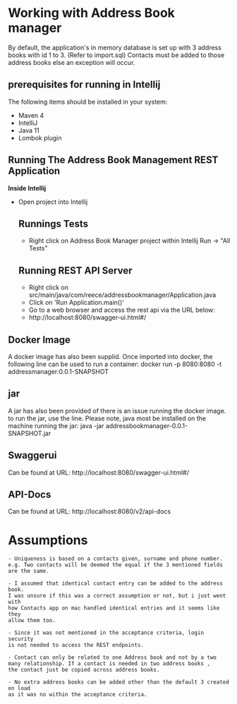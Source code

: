Working with Address Book manager
====================================================
By default, the application's in memory database is set up with 3 address books with id 1 to 3.
(Refer to import.sql) Contacts must be added to those address books else an exception will occur.

prerequisites for running in Intellij
--------------
The following items should be installed in your system:
- Maven 4
- IntelliJ
- Java 11
- Lombok plugin

Running The Address Book Management REST Application
----------------------------------------------------

**Inside Intellij**
- Open project into Intellij

    Runnings Tests
    --------------
    - Right click on Address Book Manager project within Intellij
    Run -> "All Tests"

    Running REST API Server
    -----------------
    - Right click on src/main/java/com/reece/addressbookmanager/Application.java
    - Click on 'Run Application.main()'
    - Go to a web browser and access the rest api via the URL below:
    - http://localhost:8080/swagger-ui.html#/

Docker Image
-------------------
A docker image has also been supplid. Once imported into docker, the following line can be used to run a container:
docker run -p 8080:8080 -t addressmanager:0.0.1-SNAPSHOT
 
jar
--------------------
A jar has also been provided of there is an issue running the docker image. 
to run the jar, use the line. Please note, java most be installed on the machine running the jar:
java -jar addressbookmanager-0.0.1-SNAPSHOT.jar

Swaggerui
----------
Can be found at URL: http://localhost:8080/swagger-ui.html#/

API-Docs
---------
Can be found at URL: http://localhost:8080/v2/api-docs


Assumptions
===========
    - Uniqueness is based on a contacts given, surname and phone number.
    e.g. Two contacts will be deemed the equal if the 3 mentioned fields
    are the same.

    - I assumed that identical contact entry can be added to the address book.
    I was unsure if this was a correct assumption or not, but i just went with
    how Contacts app on mac handled identical entries and it seems like they
    allow them too.

    - Since it was not mentioned in the acceptance criteria, login security
    is not needed to access the REST endpoints.

    - Contact can only be related to one Address book and not by a two
    many relationship. If a contact is needed in two address books ,
    the contact just be copied across address books.
    
    - No extra address books can be added other than the default 3 created on load
    as it was no within the acceptance criteria.
